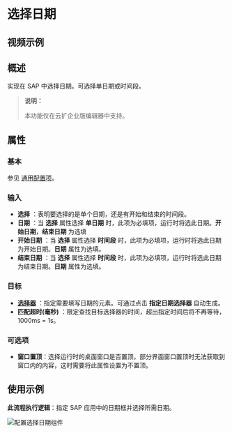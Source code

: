 # 选择日期

## 视频示例

## 概述

实现在 SAP 中选择日期。可选择单日期或时间段。

> **说明：**
>
> 本功能仅在云扩企业版编辑器中支持。

## 属性

### 基本

参见 [通用配置项](../Appendix/CommonConfigurationItems.md)。

### 输入

- **选择** ：表明要选择的是单个日期，还是有开始和结束的时间段。
- **日期** ：当 **选择** 属性选择 **单日期** 时，此项为必填项，运行时将选此日期。**开始日期**，**结束日期** 为选填
- **开始日期** ：当 **选择** 属性选择 **时间段** 时，此项为必填项，运行时将选此日期为开始日期。**日期** 属性为选填。
- **结束日期** ：当 **选择** 属性选择 **时间段** 时，此项为必填项，运行时将选此日期为结束日期。**日期** 属性为选填。

### 目标

- **[选择器](../../Appendix/Selector.md?_v=v2020.4)** ：指定需要填写日期的元素。可通过点击 **指定日期选择器** 自动生成。
- **匹配超时(毫秒)** ：限定查找目标选择器的时间，超出指定时间后将不再等待，1000ms = 1s。

### 可选项

- **窗口置顶**：选择运行时的桌面窗口是否置顶，部分界面窗口置顶时无法获取到窗口内的内容，这时需要将此属性设置为不置顶。

## 使用示例

**此流程执行逻辑**：指定 SAP 应用中的日期框并选择所需日期。

   ![配置选择日期组件](https://docimages.blob.core.chinacloudapi.cn/images/Activities/selectCalendar-2.png)

